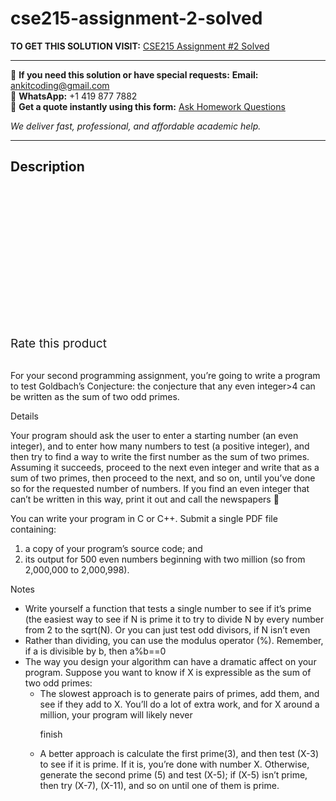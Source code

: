 # cse215-assignment-2-solved
**TO GET THIS SOLUTION VISIT:** [CSE215 Assignment #2 Solved](https://www.ankitcodinghub.com/product/cse215-assignment-2-solved/)


---

📩 **If you need this solution or have special requests:** **Email:** ankitcoding@gmail.com  
📱 **WhatsApp:** +1 419 877 7882  
📄 **Get a quote instantly using this form:** [Ask Homework Questions](https://www.ankitcodinghub.com/services/ask-homework-questions/)

*We deliver fast, professional, and affordable academic help.*

---

<h2>Description</h2>



<div class="kk-star-ratings kksr-auto kksr-align-center kksr-valign-top" data-payload="{&quot;align&quot;:&quot;center&quot;,&quot;id&quot;:&quot;95964&quot;,&quot;slug&quot;:&quot;default&quot;,&quot;valign&quot;:&quot;top&quot;,&quot;ignore&quot;:&quot;&quot;,&quot;reference&quot;:&quot;auto&quot;,&quot;class&quot;:&quot;&quot;,&quot;count&quot;:&quot;0&quot;,&quot;legendonly&quot;:&quot;&quot;,&quot;readonly&quot;:&quot;&quot;,&quot;score&quot;:&quot;0&quot;,&quot;starsonly&quot;:&quot;&quot;,&quot;best&quot;:&quot;5&quot;,&quot;gap&quot;:&quot;4&quot;,&quot;greet&quot;:&quot;Rate this product&quot;,&quot;legend&quot;:&quot;0\/5 - (0 votes)&quot;,&quot;size&quot;:&quot;24&quot;,&quot;title&quot;:&quot;CSE215 Assignment #2 Solved&quot;,&quot;width&quot;:&quot;0&quot;,&quot;_legend&quot;:&quot;{score}\/{best} - ({count} {votes})&quot;,&quot;font_factor&quot;:&quot;1.25&quot;}">

<div class="kksr-stars">

<div class="kksr-stars-inactive">
            <div class="kksr-star" data-star="1" style="padding-right: 4px">


<div class="kksr-icon" style="width: 24px; height: 24px;"></div>
        </div>
            <div class="kksr-star" data-star="2" style="padding-right: 4px">


<div class="kksr-icon" style="width: 24px; height: 24px;"></div>
        </div>
            <div class="kksr-star" data-star="3" style="padding-right: 4px">


<div class="kksr-icon" style="width: 24px; height: 24px;"></div>
        </div>
            <div class="kksr-star" data-star="4" style="padding-right: 4px">


<div class="kksr-icon" style="width: 24px; height: 24px;"></div>
        </div>
            <div class="kksr-star" data-star="5" style="padding-right: 4px">


<div class="kksr-icon" style="width: 24px; height: 24px;"></div>
        </div>
    </div>

<div class="kksr-stars-active" style="width: 0px;">
            <div class="kksr-star" style="padding-right: 4px">


<div class="kksr-icon" style="width: 24px; height: 24px;"></div>
        </div>
            <div class="kksr-star" style="padding-right: 4px">


<div class="kksr-icon" style="width: 24px; height: 24px;"></div>
        </div>
            <div class="kksr-star" style="padding-right: 4px">


<div class="kksr-icon" style="width: 24px; height: 24px;"></div>
        </div>
            <div class="kksr-star" style="padding-right: 4px">


<div class="kksr-icon" style="width: 24px; height: 24px;"></div>
        </div>
            <div class="kksr-star" style="padding-right: 4px">


<div class="kksr-icon" style="width: 24px; height: 24px;"></div>
        </div>
    </div>
</div>


<div class="kksr-legend" style="font-size: 19.2px;">
            <span class="kksr-muted">Rate this product</span>
    </div>
    </div>
<div class="page" title="Page 1">
<div class="layoutArea">
<div class="column">
&nbsp;

For your second programming assignment, you’re going to write a program to test Goldbach’s Conjecture: the conjecture that any even integer&gt;4 can be written as the sum of two odd primes.

Details

Your program should ask the user to enter a starting number (an even integer), and to enter how many numbers to test (a positive integer), and then try to find a way to write the first number as the sum of two primes. Assuming it succeeds, proceed to the next even integer and write that as a sum of two primes, then proceed to the next, and so on, until you’ve done so for the requested number of numbers. If you find an even integer that can’t be written in this way, print it out and call the newspapers 🙂

You can write your program in C or C++. Submit a single PDF file containing:

<ol>
<li>a copy of your program’s source code; and</li>
<li>its output for 500 even numbers beginning with two million (so from 2,000,000 to
2,000,998).
</li>
</ol>
Notes

<ul>
<li>Write yourself a function that tests a single number to see if it’s prime (the easiest way to see if N is prime it to try to divide N by every number from 2 to the sqrt(N). Or you can just test odd divisors, if N isn’t even</li>
<li>Rather than dividing, you can use the modulus operator (%). Remember, if a is divisible by b, then a%b==0</li>
<li>The way you design your algorithm can have a dramatic affect on your program. Suppose you want to know if X is expressible as the sum of two odd primes:
<ul>
<li>The slowest approach is to generate pairs of primes, add them, and see if they add to X.
You’ll do a lot of extra work, and for X around a million, your program will likely never

finish
</li>
<li>A better approach is calculate the first prime(3), and then test (X-3) to see if it is prime.
If it is, you’re done with number X. Otherwise, generate the second prime (5) and test (X-5); if (X-5) isn’t prime, then try (X-7), (X-11), and so on until one of them is prime.
</li>
</ul>
</li>
</ul>
</div>
</div>
</div>
